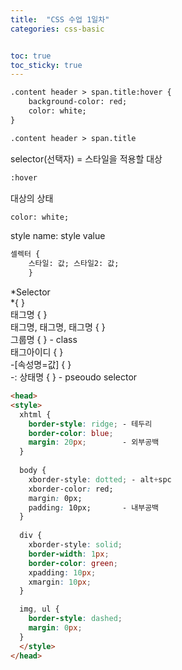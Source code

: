 ```yaml
---
title:  "CSS 수업 1일차"
categories: css-basic


toc: true
toc_sticky: true
---
```



```html
.content header > span.title:hover {
    background-color: red;
    color: white;
}
```

```html
.content header > span.title
```
selector(선택자) = 스타일을 적용할 대상

```html
:hover
```
대상의 상태

```html
color: white;
```
style name: style value


```html
셀렉터 { 
    스타일: 값; 스타일2: 값; 
    }
```


*Selector  
*{ }  
태그명 { }  
태그명, 태그명, 태그명 { }  
그룹명 { } - class  
태그아이디 { }  
-[속성명=값] { }  
-: 상태명 { } - pseoudo selector


```html
<head>
<style>
  xhtml {
    border-style: ridge; - 테두리
    border-color: blue;
    margin: 20px;        - 외부공백
  } 
  
  body {
    xborder-style: dotted; - alt+spc
    xborder-color: red;
    margin: 0px;
    padding: 10px;       - 내부공백
  }
  
  div {
    xborder-style: solid;
    border-width: 1px; 
    border-color: green;
    xpadding: 10px;
    xmargin: 10px;
  }

  img, ul {
    border-style: dashed;
    margin: 0px;
  }
  </style>
</head>
```